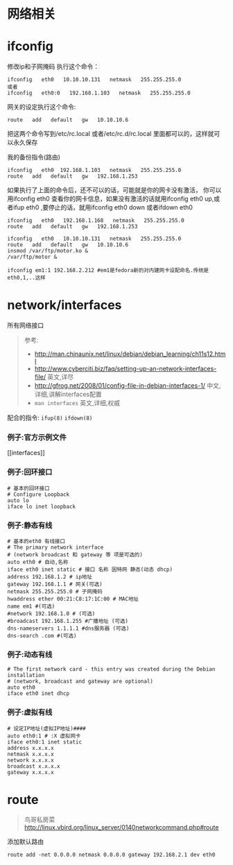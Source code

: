 # 网络相关

# ifconfig

修改ip和子网掩码   执行这个命令：


	ifconfig   eth0   10.10.10.131   netmask   255.255.255.0
	或者
	ifconfig   eth0:0   192.168.1.103   netmask   255.255.255.0


网关的设定执行这个命令:

	route   add   default   gw   10.10.10.6

把这两个命令写到/etc/rc.local   或者/etc/rc.d/rc.local   里面都可以的，这样就可以永久保存


我的备份指令(路由)

	ifconfig   eth0  192.168.1.103   netmask   255.255.255.0
 	route   add   default   gw   192.168.1.253

如果执行了上面的命令后，还不可以的话，可能就是你的网卡没有激活， 
你可以用ifconfig   eth0   查看你的网卡信息，如果没有激活的话就用ifconfig   eth0   up,或者ifup   eth0   ,要停止的话，就用ifconfig   eth0   down   或者ifdown   eth0

 
	ifconfig   eth0   192.168.1.168   netmask   255.255.255.0
	route   add   default   gw   192.168.1.253

	ifconfig   eth0   10.10.10.131   netmask   255.255.255.0
	route   add   default   gw   10.10.10.6
	insmod /var/ftp/motor.ko &
	/var/ftp/motor &

	ifconfig em1:1 192.168.2.212 #em1是fedora新的对内建网卡设配命名.传统是eth0,1,..这样

# network/interfaces

所有网络接口

> 参考:
> * http://man.chinaunix.net/linux/debian/debian_learning/ch11s12.html
> * http://www.cyberciti.biz/faq/setting-up-an-network-interfaces-file/ 英文,详尽
> * http://gfrog.net/2008/01/config-file-in-debian-interfaces-1/ 中文,详细,讲解interfaces配置
> * `man interfaces` 英文,详细,权威

配合的指令: `ifup(8)` `ifdown(8)`

### 例子:官方示例文件

[[interfaces]]

### 例子:回环接口

	# 基本的回环接口
	# Configure Loopback 
	auto lo
	iface lo inet loopback

### 例子:静态有线

	# 基本的eth0 有线接口
	# The primary network interface
	# (network broadcast 和 gateway 等 项是可选的)
	auto eth0 # 自动,名称
	iface eth0 inet static # 接口 名称 因特网 静态(动态 dhcp)
	address 192.168.1.2 # ip地址
	gateway 192.168.1.1 # 网关(可选)
	netmask 255.255.255.0 # 子网掩码
	hwaddress ether 00:21:C8:17:1C:00 # MAC地址
	name em1 #(可选)
	#network 192.168.1.0 # (可选)
	#broadcast 192.168.1.255 #广播地址 (可选)
	dns-nameservers 1.1.1.1 #dns服务器 (可选)
	dns-search .com #(可选)

### 例子:动态有线
	# The first network card - this entry was created during the Debian installation
	# (network, broadcast and gateway are optional)
	auto eth0
	iface eth0 inet dhcp
### 例子:虚拟有线
	# 设定IP地址(虚拟IP地址)####
	auto eth0:1 # :X 虚拟网卡
	iface eth0:1 inet static
	address x.x.x.x
	netmask x.x.x.x
	network x.x.x.x
	broadcast x.x.x.x
	gateway x.x.x.x

# route

> 鸟哥私房菜 http://linux.vbird.org/linux_server/0140networkcommand.php#route

添加默认路由

	route add -net 0.0.0.0 netmask 0.0.0.0 gateway 192.168.2.1 dev eth0
